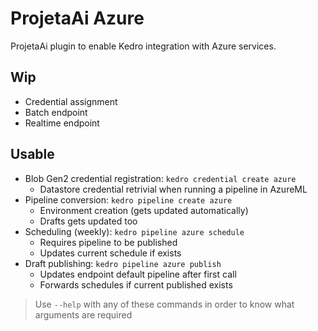 # ProjetaAi Azure
ProjetaAi plugin to enable Kedro integration with Azure services.

## Wip

- Credential assignment
- Batch endpoint
- Realtime endpoint

## Usable

- Blob Gen2 credential registration: `kedro credential create azure`
    - Datastore credential retrivial when running a pipeline in AzureML
- Pipeline conversion: `kedro pipeline create azure`
    - Environment creation (gets updated automatically)
    - Drafts gets updated too
- Scheduling (weekly): `kedro pipeline azure schedule`
    - Requires pipeline to be published
    - Updates current schedule if exists
- Draft publishing: `kedro pipeline azure publish`
    - Updates endpoint default pipeline after first call
    - Forwards schedules if current published exists

> Use `--help` with any of these commands in order to know what arguments are required
